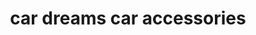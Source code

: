 ---
title: "car dreams car accessories"
url: /thiruvananthapuram/car-dreams-car-accessories/
shop: car parts
---